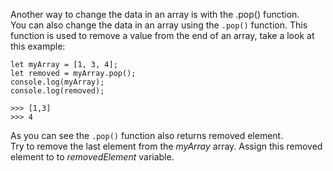 Another way to change the data in an array is with the .pop() function.
\
You can also change the data in an array using the `.pop()` function. This function is used to remove a value from the end of an array, take a look at this example:
```
let myArray = [1, 3, 4];
let removed = myArray.pop();
console.log(myArray);
console.log(removed);

>>> [1,3]
>>> 4
```
As you can see the `.pop()` function also returns removed element.
\
Try to remove the last element from the _myArray_ array. Assign this removed element to to _removedElement_ variable.